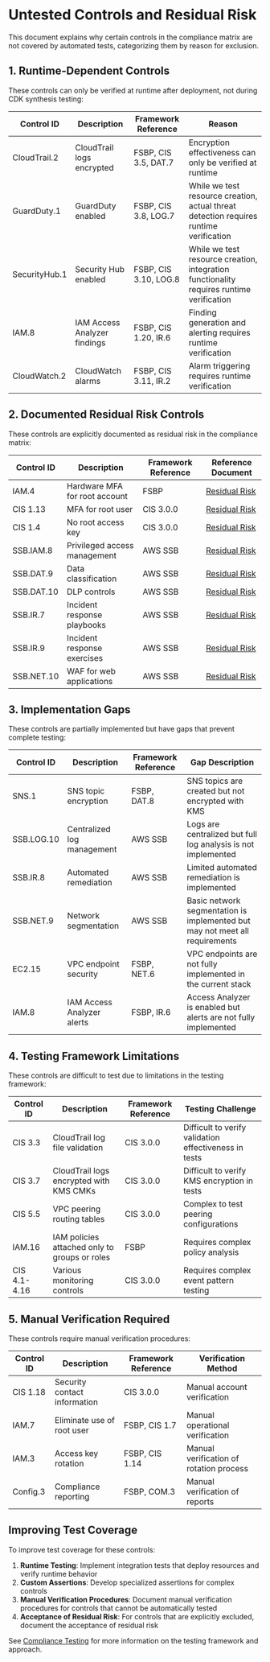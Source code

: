 # Untested Controls and Residual Risk

This document explains why certain controls in the compliance matrix are not covered by automated tests, categorizing them by reason for exclusion.

## 1. Runtime-Dependent Controls

These controls can only be verified at runtime after deployment, not during CDK synthesis testing:

| Control ID | Description | Framework Reference | Reason |
|------------|-------------|---------------------|--------|
| CloudTrail.2 | CloudTrail logs encrypted | FSBP, CIS 3.5, DAT.7 | Encryption effectiveness can only be verified at runtime |
| GuardDuty.1 | GuardDuty enabled | FSBP, CIS 3.8, LOG.7 | While we test resource creation, actual threat detection requires runtime verification |
| SecurityHub.1 | Security Hub enabled | FSBP, CIS 3.10, LOG.8 | While we test resource creation, integration functionality requires runtime verification |
| IAM.8 | IAM Access Analyzer findings | FSBP, CIS 1.20, IR.6 | Finding generation and alerting requires runtime verification |
| CloudWatch.2 | CloudWatch alarms | FSBP, CIS 3.11, IR.2 | Alarm triggering requires runtime verification |

## 2. Documented Residual Risk Controls

These controls are explicitly documented as residual risk in the compliance matrix:

| Control ID | Description | Framework Reference | Reference Document |
|------------|-------------|---------------------|-------------------|
| IAM.4 | Hardware MFA for root account | FSBP | [Residual Risk](residual_risk.md#hardware-mfa) |
| CIS 1.13 | MFA for root user | CIS 3.0.0 | [Residual Risk](residual_risk.md#root-mfa) |
| CIS 1.4 | No root access key | CIS 3.0.0 | [Residual Risk](residual_risk.md#root-access-key) |
| SSB.IAM.8 | Privileged access management | AWS SSB | [Residual Risk](residual_risk.md#privileged-access) |
| SSB.DAT.9 | Data classification | AWS SSB | [Residual Risk](residual_risk.md#data-classification) |
| SSB.DAT.10 | DLP controls | AWS SSB | [Residual Risk](residual_risk.md#dlp-controls) |
| SSB.IR.7 | Incident response playbooks | AWS SSB | [Residual Risk](residual_risk.md#incident-response) |
| SSB.IR.9 | Incident response exercises | AWS SSB | [Residual Risk](residual_risk.md#incident-response) |
| SSB.NET.10 | WAF for web applications | AWS SSB | [Residual Risk](residual_risk.md#waf) |

## 3. Implementation Gaps

These controls are partially implemented but have gaps that prevent complete testing:

| Control ID | Description | Framework Reference | Gap Description |
|------------|-------------|---------------------|----------------|
| SNS.1 | SNS topic encryption | FSBP, DAT.8 | SNS topics are created but not encrypted with KMS |
| SSB.LOG.10 | Centralized log management | AWS SSB | Logs are centralized but full log analysis is not implemented |
| SSB.IR.8 | Automated remediation | AWS SSB | Limited automated remediation is implemented |
| SSB.NET.9 | Network segmentation | AWS SSB | Basic network segmentation is implemented but may not meet all requirements |
| EC2.15 | VPC endpoint security | FSBP, NET.6 | VPC endpoints are not fully implemented in the current stack |
| IAM.8 | IAM Access Analyzer alerts | FSBP, IR.6 | Access Analyzer is enabled but alerts are not fully implemented |

## 4. Testing Framework Limitations

These controls are difficult to test due to limitations in the testing framework:

| Control ID | Description | Framework Reference | Testing Challenge |
|------------|-------------|---------------------|------------------|
| CIS 3.3 | CloudTrail log file validation | CIS 3.0.0 | Difficult to verify validation effectiveness in tests |
| CIS 3.7 | CloudTrail logs encrypted with KMS CMKs | CIS 3.0.0 | Difficult to verify KMS encryption in tests |
| CIS 5.5 | VPC peering routing tables | CIS 3.0.0 | Complex to test peering configurations |
| IAM.16 | IAM policies attached only to groups or roles | FSBP | Requires complex policy analysis |
| CIS 4.1-4.16 | Various monitoring controls | CIS 3.0.0 | Requires complex event pattern testing |

## 5. Manual Verification Required

These controls require manual verification procedures:

| Control ID | Description | Framework Reference | Verification Method |
|------------|-------------|---------------------|---------------------|
| CIS 1.18 | Security contact information | CIS 3.0.0 | Manual account verification |
| IAM.7 | Eliminate use of root user | FSBP, CIS 1.7 | Manual operational verification |
| IAM.3 | Access key rotation | FSBP, CIS 1.14 | Manual verification of rotation process |
| Config.3 | Compliance reporting | FSBP, COM.3 | Manual verification of reports |

## Improving Test Coverage

To improve test coverage for these controls:

1. **Runtime Testing**: Implement integration tests that deploy resources and verify runtime behavior
2. **Custom Assertions**: Develop specialized assertions for complex controls
3. **Manual Verification Procedures**: Document manual verification procedures for controls that cannot be automatically tested
4. **Acceptance of Residual Risk**: For controls that are explicitly excluded, document the acceptance of residual risk

See [Compliance Testing](compliance_testing.md) for more information on the testing framework and approach.